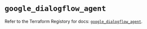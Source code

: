 # `google_dialogflow_agent`

Refer to the Terraform Registory for docs: [`google_dialogflow_agent`](https://registry.terraform.io/providers/hashicorp/google/4.63.1/docs/resources/dialogflow_agent).
